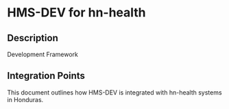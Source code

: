 # HMS-DEV for hn-health

## Description

Development Framework

## Integration Points

This document outlines how HMS-DEV is integrated with hn-health systems in Honduras.
